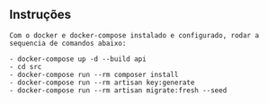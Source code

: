 ## Instruções

    Com o docker e docker-compose instalado e configurado, rodar a sequencia de comandos abaixo:

    - docker-compose up -d --build api
    - cd src
    - docker-compose run --rm composer install
    - docker-compose run --rm artisan key:generate
    - docker-compose run --rm artisan migrate:fresh --seed
